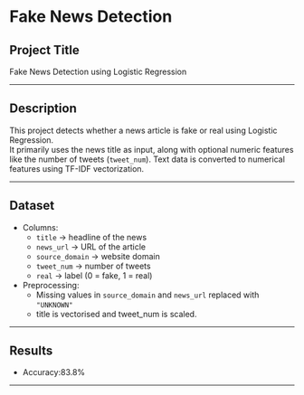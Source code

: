 # Fake News Detection

## Project Title
Fake News Detection using Logistic Regression

---

## Description
This project detects whether a news article is fake or real using Logistic Regression.  
It primarily uses the news title as input, along with optional numeric features like the number of tweets (`tweet_num`). Text data is converted to numerical features using TF-IDF vectorization.

---

## Dataset
 
- Columns:
  - `title` → headline of the news  
  - `news_url` → URL of the article  
  - `source_domain` → website domain  
  - `tweet_num` → number of tweets  
  - `real` → label (0 = fake, 1 = real)  
- Preprocessing:
  - Missing values in `source_domain` and `news_url` replaced with `"UNKNOWN"`
  - title is vectorised and tweet_num is scaled.
  

---

## Results
- Accuracy:83.8%  


---
